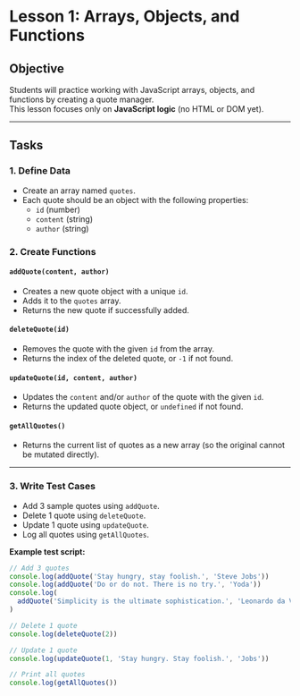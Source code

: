 # Lesson 1: Arrays, Objects, and Functions

## Objective

Students will practice working with JavaScript arrays, objects, and functions by creating a quote manager.  
This lesson focuses only on **JavaScript logic** (no HTML or DOM yet).

---

## Tasks

### 1. Define Data

- Create an array named `quotes`.
- Each quote should be an object with the following properties:
  - `id` (number)
  - `content` (string)
  - `author` (string)

### 2. Create Functions

#### `addQuote(content, author)`

- Creates a new quote object with a unique `id`.
- Adds it to the `quotes` array.
- Returns the new quote if successfully added.

#### `deleteQuote(id)`

- Removes the quote with the given `id` from the array.
- Returns the index of the deleted quote, or `-1` if not found.

#### `updateQuote(id, content, author)`

- Updates the `content` and/or `author` of the quote with the given `id`.
- Returns the updated quote object, or `undefined` if not found.

#### `getAllQuotes()`

- Returns the current list of quotes as a new array (so the original cannot be mutated directly).

---

### 3. Write Test Cases

- Add 3 sample quotes using `addQuote`.
- Delete 1 quote using `deleteQuote`.
- Update 1 quote using `updateQuote`.
- Log all quotes using `getAllQuotes`.

**Example test script:**

```js
// Add 3 quotes
console.log(addQuote('Stay hungry, stay foolish.', 'Steve Jobs'))
console.log(addQuote('Do or do not. There is no try.', 'Yoda'))
console.log(
  addQuote('Simplicity is the ultimate sophistication.', 'Leonardo da Vinci')
)

// Delete 1 quote
console.log(deleteQuote(2))

// Update 1 quote
console.log(updateQuote(1, 'Stay hungry. Stay foolish.', 'Jobs'))

// Print all quotes
console.log(getAllQuotes())
```
